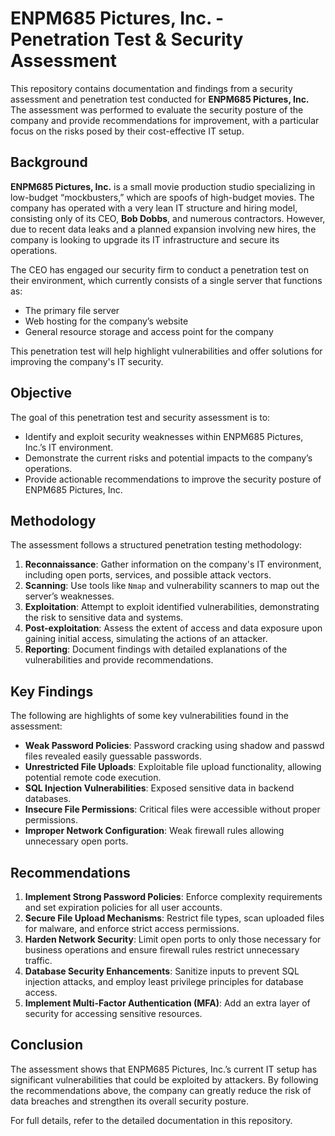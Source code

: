 # ENPM685 Pictures, Inc. - Penetration Test & Security Assessment
This repository contains documentation and findings from a security assessment and penetration test conducted for **ENPM685 Pictures, Inc.** The assessment was performed to evaluate the security posture of the company and provide recommendations for improvement, with a particular focus on the risks posed by their cost-effective IT setup.

## Background

**ENPM685 Pictures, Inc.** is a small movie production studio specializing in low-budget “mockbusters,” which are spoofs of high-budget movies. The company has operated with a very lean IT structure and hiring model, consisting only of its CEO, **Bob Dobbs**, and numerous contractors. However, due to recent data leaks and a planned expansion involving new hires, the company is looking to upgrade its IT infrastructure and secure its operations.

The CEO has engaged our security firm to conduct a penetration test on their environment, which currently consists of a single server that functions as:
- The primary file server
- Web hosting for the company’s website
- General resource storage and access point for the company

This penetration test will help highlight vulnerabilities and offer solutions for improving the company's IT security.

## Objective

The goal of this penetration test and security assessment is to:
- Identify and exploit security weaknesses within ENPM685 Pictures, Inc.’s IT environment.
- Demonstrate the current risks and potential impacts to the company’s operations.
- Provide actionable recommendations to improve the security posture of ENPM685 Pictures, Inc.

## Methodology

The assessment follows a structured penetration testing methodology:
1. **Reconnaissance**: Gather information on the company's IT environment, including open ports, services, and possible attack vectors.
2. **Scanning**: Use tools like `Nmap` and vulnerability scanners to map out the server’s weaknesses.
3. **Exploitation**: Attempt to exploit identified vulnerabilities, demonstrating the risk to sensitive data and systems.
4. **Post-exploitation**: Assess the extent of access and data exposure upon gaining initial access, simulating the actions of an attacker.
5. **Reporting**: Document findings with detailed explanations of the vulnerabilities and provide recommendations.

## Key Findings

The following are highlights of some key vulnerabilities found in the assessment:
- **Weak Password Policies**: Password cracking using shadow and passwd files revealed easily guessable passwords.
- **Unrestricted File Uploads**: Exploitable file upload functionality, allowing potential remote code execution.
- **SQL Injection Vulnerabilities**: Exposed sensitive data in backend databases.
- **Insecure File Permissions**: Critical files were accessible without proper permissions.
- **Improper Network Configuration**: Weak firewall rules allowing unnecessary open ports.

## Recommendations

1. **Implement Strong Password Policies**: Enforce complexity requirements and set expiration policies for all user accounts.
2. **Secure File Upload Mechanisms**: Restrict file types, scan uploaded files for malware, and enforce strict access permissions.
3. **Harden Network Security**: Limit open ports to only those necessary for business operations and ensure firewall rules restrict unnecessary traffic.
4. **Database Security Enhancements**: Sanitize inputs to prevent SQL injection attacks, and employ least privilege principles for database access.
5. **Implement Multi-Factor Authentication (MFA)**: Add an extra layer of security for accessing sensitive resources.

## Conclusion

The assessment shows that ENPM685 Pictures, Inc.’s current IT setup has significant vulnerabilities that could be exploited by attackers. By following the recommendations above, the company can greatly reduce the risk of data breaches and strengthen its overall security posture.

For full details, refer to the detailed documentation in this repository.
